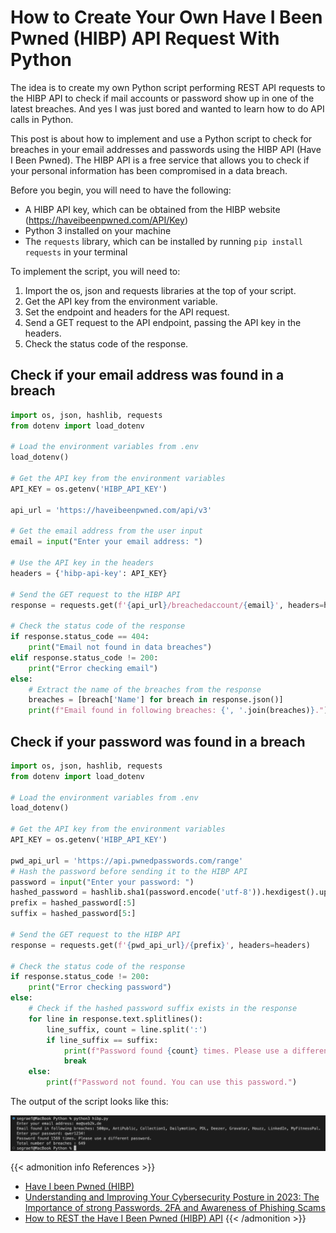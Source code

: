 # How to Create Your Own Have I Been Pwned (HIBP) API Request With Python


The idea is to create my own Python script performing REST API requests to the HIBP API to check if mail accounts or password show up in one of the latest breaches. And yes I was just bored and wanted to learn how to do API calls in Python.

<!--more-->

This post is about how to implement and use a Python script to check for breaches in your email addresses and passwords using the HIBP API (Have I Been Pwned). The HIBP API is a free service that allows you to check if your personal information has been compromised in a data breach.

Before you begin, you will need to have the following:

- A HIBP API key, which can be obtained from the HIBP website (https://haveibeenpwned.com/API/Key)
- Python 3 installed on your machine
- The `requests` library, which can be installed by running `pip install requests` in your terminal

To implement the script, you will need to:

1. Import the os, json and requests libraries at the top of your script.
2. Get the API key from the environment variable.
3. Set the endpoint and headers for the API request.
4. Send a GET request to the API endpoint, passing the API key in the headers.
5. Check the status code of the response.

## Check if your email address was found in a breach

```python
import os, json, hashlib, requests
from dotenv import load_dotenv

# Load the environment variables from .env
load_dotenv()

# Get the API key from the environment variables
API_KEY = os.getenv('HIBP_API_KEY')

api_url = 'https://haveibeenpwned.com/api/v3'

# Get the email address from the user input
email = input("Enter your email address: ")

# Use the API key in the headers
headers = {'hibp-api-key': API_KEY}

# Send the GET request to the HIBP API
response = requests.get(f'{api_url}/breachedaccount/{email}', headers=headers)

# Check the status code of the response
if response.status_code == 404:
    print("Email not found in data breaches")
elif response.status_code != 200:
    print("Error checking email")
else:
    # Extract the name of the breaches from the response
    breaches = [breach['Name'] for breach in response.json()]
    print(f"Email found in following breaches: {', '.join(breaches)}.")
```

## Check if your password was found in a breach

```python
import os, json, hashlib, requests
from dotenv import load_dotenv

# Load the environment variables from .env
load_dotenv()

# Get the API key from the environment variables
API_KEY = os.getenv('HIBP_API_KEY')

pwd_api_url = 'https://api.pwnedpasswords.com/range'
# Hash the password before sending it to the HIBP API
password = input("Enter your password: ")
hashed_password = hashlib.sha1(password.encode('utf-8')).hexdigest().upper()
prefix = hashed_password[:5]
suffix = hashed_password[5:]

# Send the GET request to the HIBP API
response = requests.get(f'{pwd_api_url}/{prefix}', headers=headers)

# Check the status code of the response
if response.status_code != 200:
    print("Error checking password")
else:
    # Check if the hashed password suffix exists in the response
    for line in response.text.splitlines():
        line_suffix, count = line.split(':')
        if line_suffix == suffix:
            print(f"Password found {count} times. Please use a different password.")
            break
    else:
        print(f"Password not found. You can use this password.")
```

The output of the script looks like this:

![](20230124142340.png)

{{< admonition info References >}}
- [Have I been Pwned (HIBP)](https://haveibeenpwned.com/)
- [Understanding and Improving Your Cybersecurity Posture in 2023: The Importance of strong Passwords, 2FA and Awareness of Phishing Scams](https://www.graef.io/understanding-and-improving-your-cybersecurity-posture-the-importance-of-strong-passwords-2fa-and-awareness-of-phishing-scams/)
- [How to REST the Have I Been Pwned (HIBP) API](https://www.graef.io/how-to-rest-have-i-been-pwned-hibp-api/)
{{< /admonition >}}

